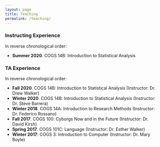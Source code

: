 ```yaml
---
layout: page
title: Teaching
permalink: /teaching/
---
```


### Instructing Experience

In reverse chronological order:

- **Summer 2020**. COGS 14B: Introduction to Statistical Analysis 


### TA Experience

In reverse chronological order:

- **Fall 2020**. COGS 14B: Introduction to Statistical Analysis (Instructor: Dr. Drew Walker)  
- **Winter 2020**. COGS 14B: Introduction to Statistical Analysis (Instructor: Dr. Steve Barrera)  
- **Winter 2018**. COGS 14A: Introduction to Research Methods (Instructor: Dr. Federico Rossano)   
- **Fall 2017**. COGS 100: Cyborgs Now and in the Future (Instructor: Dr. David Kirsh)   
- **Spring 2017**. COGS 101C: Language (Instructor: Dr. Esther Walker)  
- **Winter 2017**: COGS 3: Introduction to Computer (Instructor: Dr. Mary Boyle)    